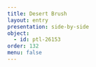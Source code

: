 ```yaml
---
title: Desert Brush
layout: entry
presentation: side-by-side
object:
  - id: ptl-26153
order: 132
menu: false
---
```








